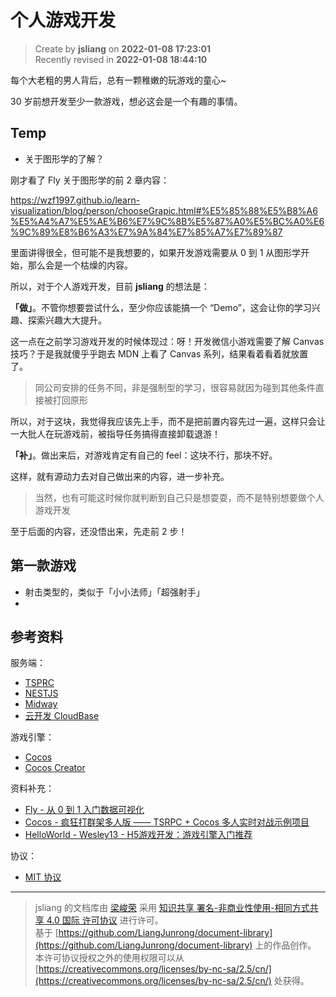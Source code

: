 个人游戏开发
===

> Create by **jsliang** on **2022-01-08 17:23:01**  
> Recently revised in **2022-01-08 18:44:10**

每个大老粗的男人背后，总有一颗稚嫩的玩游戏的童心~

30 岁前想开发至少一款游戏，想必这会是一个有趣的事情。

## Temp

* 关于图形学的了解？

刚才看了 Fly 关于图形学的前 2 章内容：

https://wzf1997.github.io/learn-visualization/blog/person/chooseGrapic.html#%E5%85%88%E5%B8%A6%E5%A4%A7%E5%AE%B6%E7%9C%8B%E5%87%A0%E5%BC%A0%E6%9C%89%E8%B6%A3%E7%9A%84%E7%85%A7%E7%89%87

里面讲得很全，但可能不是我想要的，如果开发游戏需要从 0 到 1 从图形学开始，那么会是一个枯燥的内容。

所以，对于个人游戏开发，目前 **jsliang** 的想法是：

**「做」**。不管你想要尝试什么，至少你应该能搞一个 “Demo”，这会让你的学习兴趣、探索兴趣大大提升。

这一点在之前学习游戏开发的时候体现过：呀！开发微信小游戏需要了解 Canvas 技巧？于是我就傻乎乎跑去 MDN 上看了 Canvas 系列，结果看着看着就放置了。

> 同公司安排的任务不同，非是强制型的学习，很容易就因为碰到其他条件直接被打回原形

所以，对于这块，我觉得我应该先上手，而不是把前置内容先过一遍，这样只会让一大批人在玩游戏前，被指导任务搞得直接卸载退游！

**「补」**。做出来后，对游戏肯定有自己的 feel：这块不行，那块不好。

这样，就有源动力去对自己做出来的内容，进一步补充。

> 当然，也有可能这时候你就判断到自己只是想耍耍，而不是特别想要做个人游戏开发

至于后面的内容，还没悟出来，先走前 2 步！

## 第一款游戏

* 射击类型的，类似于「小小法师」「超强射手」
* 

## 参考资料

服务端：

* [TSPRC](https://tsrpc.cn/)
* [NESTJS](https://docs.nestjs.cn/)
* [Midway](https://midwayjs.org/)
* [云开发 CloudBase](https://cloudbase.net/)

游戏引擎：

* [Cocos](https://www.cocos.com/)
* [Cocos Creator](https://www.cocos.com/products#CocosCreator)

资料补充：

* [Fly - 从 0 到 1 入门数据可视化](https://wzf1997.github.io/learn-visualization/blog/person/chooseGrapic.html)
* [Cocos - 疯狂打群架多人版 —— TSRPC + Cocos 多人实时对战示例项目](https://store.cocos.com/app/detail/3432)
* [HelloWorld - Wesley13 - H5游戏开发：游戏引擎入门推荐](https://www.helloworld.net/p/7248991818)

协议：

* [MIT 协议](https://www.ruanyifeng.com/blogimg/asset/201105/bg2011050101.png)

---

> jsliang 的文档库由 [梁峻荣](https://github.com/LiangJunrong) 采用 [知识共享 署名-非商业性使用-相同方式共享 4.0 国际 许可协议](http://creativecommons.org/licenses/by-nc-sa/4.0/) 进行许可。<br/>基于 [https://github.com/LiangJunrong/document-library](https://github.com/LiangJunrong/document-library) 上的作品创作。<br/>本许可协议授权之外的使用权限可以从 [https://creativecommons.org/licenses/by-nc-sa/2.5/cn/](https://creativecommons.org/licenses/by-nc-sa/2.5/cn/) 处获得。
